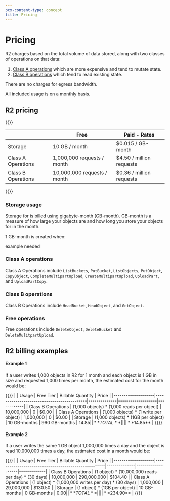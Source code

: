 ```yaml
---
pcx-content-type: concept
title: Pricing
---
```


# Pricing

R2 charges based on the total volume of data stored, along with two classes of operations on that data:

1. [Class A operations](#class-a-operations) which are more expensive and tend to mutate state. 
2. [Class B operations](#class-b-operations) which tend to read existing state.
 
There are no charges for egress bandwidth.

All included usage is on a monthly basis.

## R2 pricing

{{<table-wrap>}}

|                    | Free                         | Paid - Rates                       | 
| ------------------ | ---------------------------- | ---------------------------------- |
| Storage            | 10 GB / month                | $0.015 / GB-month                  |
| Class A Operations | 1,000,000 requests / month   | $4.50 / million requests           | 
| Class B Operations | 10,000,000 requests / month  | $0.36 / million requests           | 

{{</table-wrap>}}

### Storage usage

Storage for is billed using gigabyte-month (GB-month). GB-month is a measure of how large your objects are and how long you store your objects for in the month.

1 GB-month is created when:

<!-->

example needed

<!-->

### Class A operations

Class A Operations include `ListBuckets`, `PutBucket`, `ListObjects`, `PutObject`, `CopyObject`, `CompleteMultipartUpload`, `CreateMultipartUpload`, `UploadPart`, and `UploadPartCopy`.

### Class B operations

Class B Operations include `HeadBucket`, `HeadObject`, and `GetObject`.

### Free operations

Free operations include `DeleteObject`, `DeleteBucket` and `DeleteMulitpartUpload`.

## R2 billing examples

#### Example 1

If a user writes 1,000 objects in R2 for 1 month and each object is 1 GB in size and requested 1,000 times per month, the estimated cost for the month would be:

{{<table-wrap>}}
|                    | Usage                                      | Free Tier    | Billable Quantity | Price      |
|--------------------|--------------------------------------------|--------------|-------------------|------------|
| Class B Operations | (1,000 objects) * (1,000 reads per object) |   10,000,000 |                 0 |      $0.00 |
| Class A Operations | (1,000 objects) * (1 write per object)     |    1,000,000 |                 0 |      $0.00 |
| Storage            | (1,000 objects) * (1GB per object)         | 10 GB-months |     990 GB-months |     $14.85 |
| **TOTAL**          |                                            |              |                   | **$14.85** |
{{</table-wrap>}}

#### Example 2

If a user writes the same 1 GB object 1,000,000 times a day and the object is read 10,000,000 times a day, the estimated cost in a month would be: 

{{<table-wrap>}}
|                    | Usage                                               | Free Tier    | Billable Quantity | Price       |
|--------------------|-----------------------------------------------------|--------------|-------------------|-------------|
| Class B Operations | (1 object) * (10,000,000 reads per day) * (30 days) |   10,000,000 |       290,000,000 |     $104.40 |
| Class A Operations | (1 object) * (1,000,000 writes per day) * (30 days) |    1,000,000 |        29,000,000 |     $130.50 |
| Storage            | (1 object) * (1GB per object)                       | 10 GB-months |       0 GB-months |        $0.00 |
| **TOTAL**          |                                                     |              |                   | **$234.90** |
{{</table-wrap>}}
